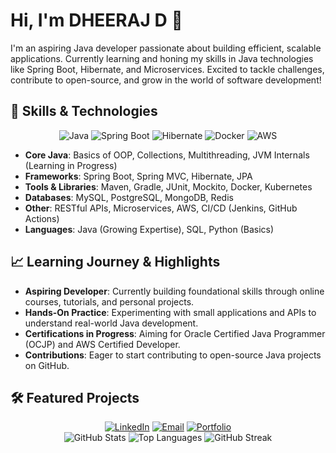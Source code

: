 # Hi, I'm DHEERAJ D 👋

I'm an aspiring Java developer passionate about building efficient, scalable applications. Currently learning and honing my skills in Java technologies like Spring Boot, Hibernate, and Microservices. Excited to tackle challenges, contribute to open-source, and grow in the world of software development!

## 🚀 Skills & Technologies

<div align="center">
  <img src="https://img.shields.io/badge/Java-ED8B00?style=for-the-badge&logo=java&logoColor=white" alt="Java" />
  <img src="https://img.shields.io/badge/Spring_Boot-6DB33F?style=for-the-badge&logo=spring-boot&logoColor=white" alt="Spring Boot" />
  <img src="https://img.shields.io/badge/Hibernate-59666C?style=for-the-badge&logo=hibernate&logoColor=white" alt="Hibernate" />
  <img src="https://img.shields.io/badge/Docker-2496ED?style=for-the-badge&logo=docker&logoColor=white" alt="Docker" />
  <img src="https://img.shields.io/badge/AWS-FF9900?style=for-the-badge&logo=amazon-aws&logoColor=white" alt="AWS" />
  <!-- Add more badges as you learn new tools -->
</div>

- **Core Java**: Basics of OOP, Collections, Multithreading, JVM Internals (Learning in Progress)
- **Frameworks**: Spring Boot, Spring MVC, Hibernate, JPA
- **Tools & Libraries**: Maven, Gradle, JUnit, Mockito, Docker, Kubernetes
- **Databases**: MySQL, PostgreSQL, MongoDB, Redis
- **Other**: RESTful APIs, Microservices, AWS, CI/CD (Jenkins, GitHub Actions)
- **Languages**: Java (Growing Expertise), SQL, Python (Basics)

## 📈 Learning Journey & Highlights

- **Aspiring Developer**: Currently building foundational skills through online courses, tutorials, and personal projects.
- **Hands-On Practice**: Experimenting with small applications and APIs to understand real-world Java development.
- **Certifications in Progress**: Aiming for Oracle Certified Java Programmer (OCJP) and AWS Certified Developer.
- **Contributions**: Eager to start contributing to open-source Java projects on GitHub.

## 🛠️ Featured Projects

<div align="center"> <a href="linkedin.com/in/dheeraj-d-29a00717b"><img src="https://img.shields.io/badge/LinkedIn-0077B5?style=for-the-badge&logo=linkedin&logoColor=white" alt="LinkedIn" /></a> <a href="mailto:your.email@example.com"><img src="https://img.shields.io/badge/Email-D14836?style=for-the-badge&logo=gmail&logoColor=white" alt="Email" /></a> <a href="https://yourportfolio.com"><img src="https://img.shields.io/badge/Portfolio-000000?style=for-the-badge&logo=github&logoColor=white" alt="Portfolio" /></a> </div>
<div align="center"> <img src="https://github-readme-stats.vercel.app/api?username=yourusername&show_icons=true&theme=radical&hide_border=true" alt="GitHub Stats" /> <img src="https://github-readme-stats.vercel.app/api/top-langs/?username=yourusername&layout=compact&theme=radical&hide_border=true" alt="Top Languages" /> <img src="https://github-readme-streak-stats.herokuapp.com/?user=yourusername&theme=radical&hide_border=true" alt="GitHub Streak" /> </div>
